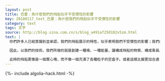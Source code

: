 ```yaml
---
layout: post
title: 巴夏：為什麼我們的飛船似乎不受慣性的影響
key: 20180117_text_巴夏：為什麼我們的飛船似乎不受慣性的影響
category: text
tags: 文字
source: http://blog.sina.com.cn/s/blog_a491af250102v5zm.html
text: |
  你們許多人已經意識到並承認，我們的飛船展示的特性，似乎表明我們不受慣性的影響；我們的飛船能夠以每小時數千英里的速度飛行，能夠迅速轉彎，對乘員似乎沒有傷害。其原因在於我們對於慣性的定義。慣性是不同頻率的物質之間相對交互作用所產生的一種效果。

  因此，以我們的技術，我們所做的就是創建一種場，一種能量，讓構成飛船的物質、構成乘員身體的物質，以及飛船內的空氣的物質，全部都在相同的頻率上運作。這樣，一切都變得非常的輕盈。由此，飛船、其內的空氣、所有的乘員，以及任何其他製品，它們就像一體的同質物質一樣運作。

  此時的飛船更像是一個實心塊，而不像一個充滿了各種粒子的空盒子。或者這樣比擬更加合適：飛船是一個空盒子，裡面有分開的乘員，用某種物質填充飛船，從而固定住每一個人。
---
```


{%- include algolia-hack.html -%}
